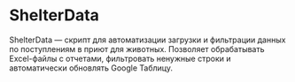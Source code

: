# ShelterData
ShelterData — скрипт для автоматизации загрузки и фильтрации данных по поступлениям в приют для животных. Позволяет обрабатывать Excel-файлы с отчетами, фильтровать ненужные строки и автоматически обновлять Google Таблицу.
